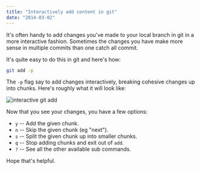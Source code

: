 ```yaml
---
title: "Interactively add content in git"
date: "2014-03-02"
---
```

It's often handy to add changes you've made to your local branch in git in a more interactive fashion. Sometimes the changes you have make more sense in multiple commits than one catch all commit.

It's quite easy to do this in git and here's how:

```bash
git add -p
```

The `-p` flag say to add changes interactively, breaking cohesive changes up into chunks. Here's roughly what it will look like:

![interactive git add](http://cl.ly/VHFO/Screen%20Shot%202014-04-30%20at%209.00.31%20AM.png)

Now that you see your changes, you have a few options:

- `y` -- Add the given chunk.
- `n` -- Skip the given chunk (eg "next").
- `s` -- Split the given chunk up into smaller chunks.
- `q` -- Stop adding chunks and exit out of `add`.
- `?` -- See all the other available sub commands.

Hope that's helpful.
